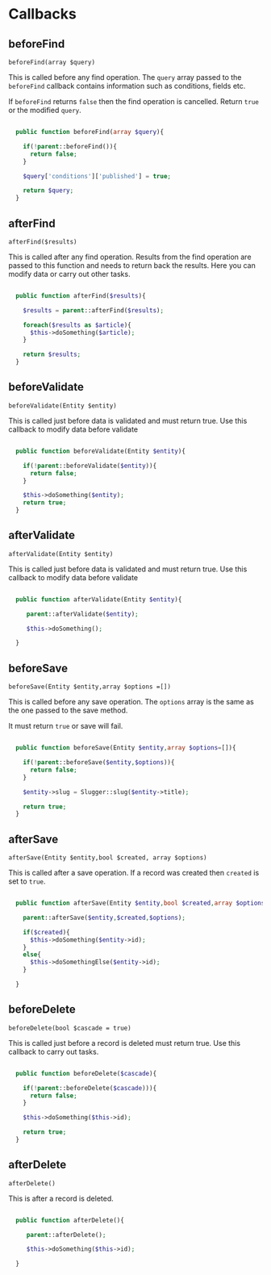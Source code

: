 # Callbacks

## beforeFind
`beforeFind(array $query)`

This is called before any find operation. The `query` array passed to the `beforeFind` callback contains information such as conditions, fields etc.

If `beforeFind` returns `false` then the find operation is cancelled.  Return `true` or the modified `query`.

```php

  public function beforeFind(array $query){

    if(!parent::beforeFind()){
      return false;
    }

    $query['conditions']['published'] = true;

    return $query;
  }

```

## afterFind
`afterFind($results)`

This is called after any find operation. Results from the find operation are passed to this function and needs to return back the results. Here you can modify data or carry out other tasks.

```php

  public function afterFind($results){

    $results = parent::afterFind($results);

    foreach($results as $article){
      $this->doSomething($article);
    }

    return $results;
  }

```

## beforeValidate
`beforeValidate(Entity $entity)`

This is called just before data is validated and must return true. Use this callback to modify data before validate

```php

  public function beforeValidate(Entity $entity){

    if(!parent::beforeValidate($entity)){
      return false;
    }

    $this->doSomething($entity);
    return true;
  }

```

## afterValidate
`afterValidate(Entity $entity)`

This is called just before data is validated and must return true. Use this callback to modify data before validate

```php

  public function afterValidate(Entity $entity){

     parent::afterValidate($entity);

     $this->doSomething();

  }

```


## beforeSave
`beforeSave(Entity $entity,array $options =[])`

This is called before any save operation. The `options` array is the same as the one passed to the save method.

It must return `true` or save will fail.

```php

  public function beforeSave(Entity $entity,array $options=[]){

    if(!parent::beforeSave($entity,$options)){
      return false;
    }

    $entity->slug = Slugger::slug($entity->title);

    return true;
  }

```

## afterSave
`afterSave(Entity $entity,bool $created, array $options)`

This is called after a save operation. If a record was created then `created` is set to `true`.

```php

  public function afterSave(Entity $entity,bool $created,array $options =[]){

    parent::afterSave($entity,$created,$options);

    if($created){
      $this->doSomething($entity->id);
    }
    else{
      $this->doSomethingElse($entity->id);
    }

  }

```


## beforeDelete
`beforeDelete(bool $cascade = true)`

This is called just before a record is deleted must return true. Use this callback to carry out tasks.

```php

  public function beforeDelete($cascade){

    if(!parent::beforeDelete($cascade))){
      return false;
    }

    $this->doSomething($this->id);

    return true;
  }

```

## afterDelete
`afterDelete()`

This is after a record is deleted.

```php

  public function afterDelete(){

     parent::afterDelete();

     $this->doSomething($this->id);

  }

```
